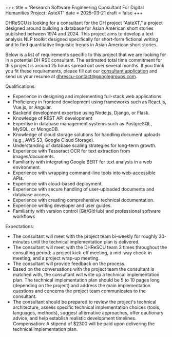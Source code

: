 +++
title = 'Research Software Engineering Consultant For Digital Humanities Project: AsteXT'
date = 2025-03-21
draft = false
+++

DHReSCU is looking for a consultant for the DH project “AsteXT,” a project designed around building a database for Asian American short stories published between 1974 and 2024. This project aims to develop a text analysis NLP toolkit designed specifically for short-form fictional writing and to find quantitative linguistic trends in Asian American short stories.

Below is a list of requirements specific to this project that we are looking for in a potential DH RSE consultant. The estimated total time commitment for this project is around 25 hours spread out over several months. If you think you fit these requirements, please fill out our [consultant application](https://docs.google.com/forms/d/e/1FAIpQLSfHRFrmFT0qJvtdSXIJX_90U-mZNTopStYe9myq7ypK0AKAtg/viewform) and send us your resume at dhrescu-contact@googlegroups.com.

Qualifications:
- Experience in designing and implementing full-stack web applications.
- Proficiency in frontend development using frameworks such as React.js, Vue.js, or Angular.
- Backend development expertise using Node.js, Django, or Flask.
- Knowledge of REST API development 
- Expertise in database management systems such as PostgreSQL, MySQL, or MongoDB.
- Knowledge of cloud storage solutions for handling document uploads (e.g., AWS S3, Google Cloud Storage).
- Understanding of database scaling strategies for long-term growth.
- Experience with Tesseract OCR for text extraction from images/documents.
- Familiarity with integrating Google BERT for text analysis in a web environment.
- Experience with wrapping command-line tools into web-accessible APIs.
- Experience with cloud-based deployment.
- Experience with secure handling of user-uploaded documents and database access.
- Experience with creating comprehensive technical documentation.
- Experience writing developer and user guides.
- Familiarity with version control (Git/GitHub) and professional software workflows

Expectations:
- The consultant will meet with the project team bi-weekly for roughly 30-minutes until the technical implementation plan is delivered.
- The consultant will meet with the DHReSCU team 3 times throughout the consulting period: a project kick-off meeting, a mid-way check-in meeting, and a project wrap-up meeting.
- The consultant will provide feedback on the process.
- Based on the conversations with the project team the consultant is matched with, the consultant will write up a technical implementation plan. The technical implementation plan should be 5 to 10 pages long (depending on the project) and address the main implementation questions and concerns the project team communicates to the consultant.
- The consultant should be prepared to review the project's technical architecture, assess specific technical implementation choices (tools, languages, methods), suggest alternative approaches, offer cautionary advice, and help establish realistic development timelines.
Compensation:
A stipend of $2300 will be paid upon delivering the technical implementation plan. 

